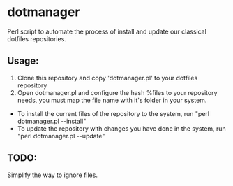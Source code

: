 dotmanager
==========

Perl script to automate the process of install and update our classical dotfiles repositories.

Usage:
------
1. Clone this repository and copy 'dotmanager.pl' to your dotfiles repository
2. Open dotmanager.pl and configure the hash %files to your repository needs, you must map the file name with it's folder in your system.

* To install the current files of the repository to the system, run "perl dotmanager.pl --install"
* To update the repository with changes you have done in the system, run "perl dotmanager.pl --update"


TODO:
-----
Simplify the way to ignore files.

	

